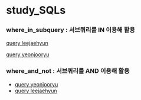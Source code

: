 # study_SQLs
### where_in_subquery : 서브쿼리를 IN 이용해 활용
[query leejaehyun](./leejaehyun/w3schools/where_in_subquery.sql)

[query yeonjooryu](./yeonjoooryu/w3schools/where_in_subquery.sql)

### where_and_not : 서브쿼리를 AND 이용해 활용
- [query yeonjooryu](./yeonjoooryu/w3schools/where_and_not.sql)
- [query leejaehyun](./leejaehyun/w3schools/where_and_not.sql)
